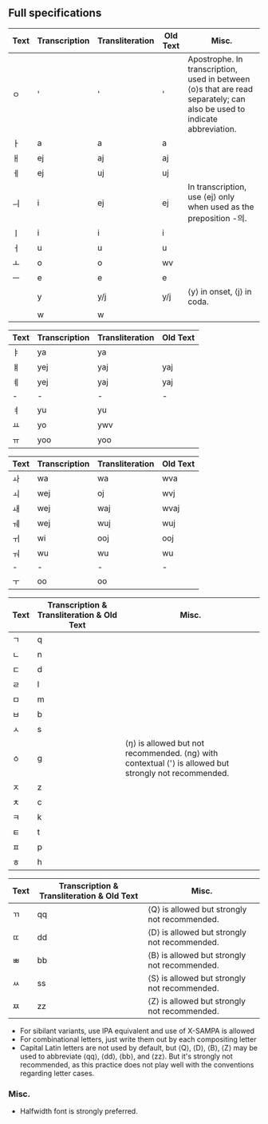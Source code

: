 ## Full specifications

| Text | Transcription | Transliteration | Old Text | Misc. |
| - | - | - | - | - |
| ㅇ | ' | ' | ' | Apostrophe. In transcription, used in between ⟨o⟩s that are read separately; can also be used to indicate abbreviation. |
| ㅏ | a | a | a |
| ㅐ | ej | aj | aj |
| ㅔ | ej | uj | uj |
| ㅢ | i | ej | ej | In transcription, use ⟨ej⟩ only when used as the preposition -의. |
| ㅣ | i | i | i |
| ㅓ | u | u | u |
| ㅗ | o | o | wv |
| ㅡ | e | e | e |
| | y | y/j | y/j | ⟨y⟩ in onset, ⟨j⟩ in coda. |
| | w | w |

| Text | Transcription | Transliteration | Old Text |
| - | - | - | - |
| ㅑ | ya | ya |
| ㅒ | yej | yaj | yaj |
| ㅖ | yej | yaj | yaj |
| - | - | - | - |
| ㅕ | yu | yu |
| ㅛ | yo | ywv |
| ㅠ | yoo | yoo |

| Text | Transcription | Transliteration | Old Text |
| - | - | - | - |
| ㅘ | wa | wa | wva |
| ㅚ | wej | oj | wvj |
| ㅙ | wej | waj | wvaj |
| ㅞ | wej | wuj | wuj |
| ㅟ | wi | ooj | ooj |
| ㅝ | wu | wu | wu |
| - | - | - | - |
| ㅜ | oo | oo |


| Text | Transcription & Transliteration & Old Text | Misc. |
| - | - | - |
| ㄱ | q |
| ㄴ | n |
| ㄷ | d |
| ㄹ | l |
| ㅁ | m |
| ㅂ | b |
| ㅅ | s |
| ㆁ | g | ⟨ŋ⟩ is allowed but not recommended. ⟨ng⟩ with contextual ⟨'⟩ is allowed but strongly not recommended. |
| ㅈ | z |
| ㅊ | c |
| ㅋ | k |
| ㅌ | t |
| ㅍ | p |
| ㅎ | h |


| Text | Transcription & Transliteration & Old Text | Misc. |
| - | - | - |
| ㄲ | qq | ⟨Q⟩ is allowed but strongly not recommended. |
| ㄸ | dd | ⟨D⟩ is allowed but strongly not recommended. |
| ㅃ | bb | ⟨B⟩ is allowed but strongly not recommended. |
| ㅆ | ss | ⟨S⟩ is allowed but strongly not recommended. |
| ㅉ | zz | ⟨Z⟩ is allowed but strongly not recommended. |

* For sibilant variants, use IPA equivalent and use of X-SAMPA is allowed
* For combinational letters, just write them out by each compositing letter
* Capital Latin letters are not used by default, but ⟨Q⟩, ⟨D⟩, ⟨B⟩, ⟨Z⟩ may be used to abbreviate ⟨qq⟩, ⟨dd⟩, ⟨bb⟩, and ⟨zz⟩. But it's strongly not recommended, as this practice does not play well with the conventions regarding letter cases.

### Misc.
* Halfwidth font is strongly preferred.
